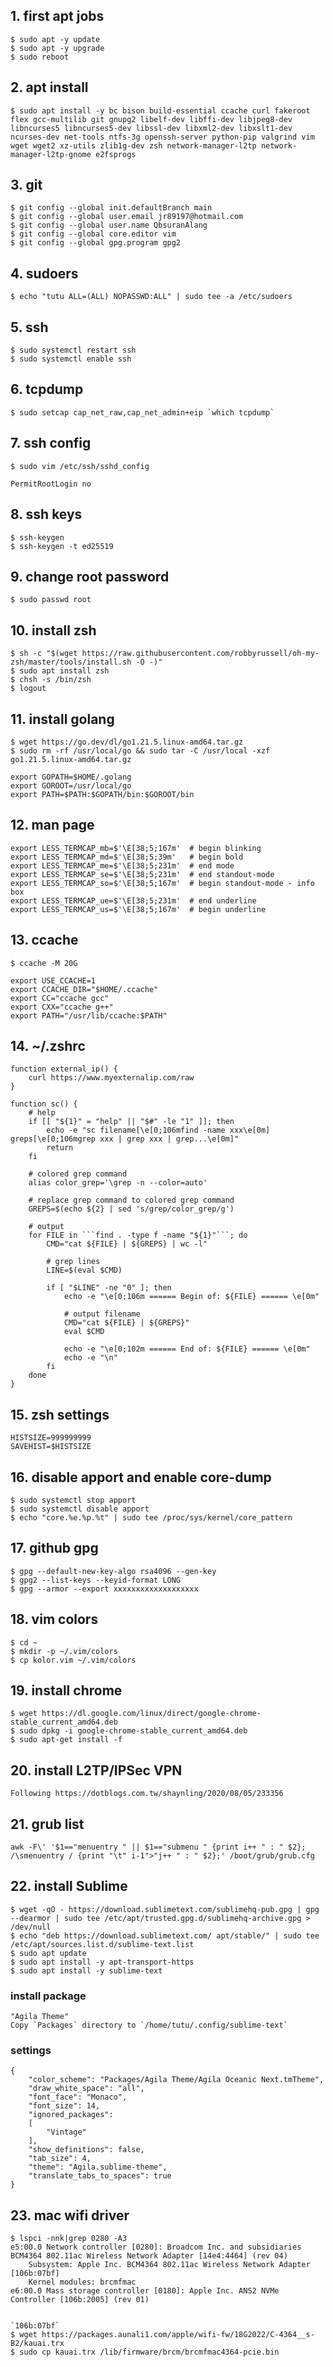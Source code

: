 <h2>1. first apt jobs</h2>

```
$ sudo apt -y update
$ sudo apt -y upgrade
$ sudo reboot
```

<h2>2. apt install</h2>

```
$ sudo apt install -y bc bison build-essential ccache curl fakeroot flex gcc-multilib git gnupg2 libelf-dev libffi-dev libjpeg8-dev libncurses5 libncurses5-dev libssl-dev libxml2-dev libxslt1-dev ncurses-dev net-tools ntfs-3g openssh-server python-pip valgrind vim wget wget2 xz-utils zlib1g-dev zsh network-manager-l2tp network-manager-l2tp-gnome e2fsprogs
```

<h2>3. git</h2>

```
$ git config --global init.defaultBranch main
$ git config --global user.email jr89197@hotmail.com
$ git config --global user.name QbsuranAlang
$ git config --global core.editor vim
$ git config --global gpg.program gpg2
```

<h2>4. sudoers</h2>

```
$ echo "tutu ALL=(ALL) NOPASSWD:ALL" | sudo tee -a /etc/sudoers
```

<h2>5. ssh</h2>

```
$ sudo systemctl restart ssh
$ sudo systemctl enable ssh
```

<h2>6. tcpdump</h2>

```
$ sudo setcap cap_net_raw,cap_net_admin+eip `which tcpdump`
```

<h2>7. ssh config</h2>

```
$ sudo vim /etc/ssh/sshd_config

PermitRootLogin no
```

<h2>8. ssh keys</h2>

```
$ ssh-keygen
$ ssh-keygen -t ed25519
```

<h2>9. change root password</h2>

```
$ sudo passwd root
```

<h2>10. install zsh</h2>

```
$ sh -c "$(wget https://raw.githubusercontent.com/robbyrussell/oh-my-zsh/master/tools/install.sh -O -)"
$ sudo apt install zsh
$ chsh -s /bin/zsh
$ logout
```

<h2>11. install golang</h2>

```
$ wget https://go.dev/dl/go1.21.5.linux-amd64.tar.gz
$ sudo rm -rf /usr/local/go && sudo tar -C /usr/local -xzf go1.21.5.linux-amd64.tar.gz

export GOPATH=$HOME/.golang
export GOROOT=/usr/local/go
export PATH=$PATH:$GOPATH/bin:$GOROOT/bin
```

<h2>12. man page</h2>

```
export LESS_TERMCAP_mb=$'\E[38;5;167m'  # begin blinking
export LESS_TERMCAP_md=$'\E[38;5;39m'   # begin bold
export LESS_TERMCAP_me=$'\E[38;5;231m'  # end mode
export LESS_TERMCAP_se=$'\E[38;5;231m'  # end standout-mode
export LESS_TERMCAP_so=$'\E[38;5;167m'  # begin standout-mode - info box
export LESS_TERMCAP_ue=$'\E[38;5;231m'  # end underline
export LESS_TERMCAP_us=$'\E[38;5;167m'  # begin underline
```

<h2>13. ccache</h2>

```
$ ccache -M 20G

export USE_CCACHE=1
export CCACHE_DIR="$HOME/.ccache"
export CC="ccache gcc"
export CXX="ccache g++"
export PATH="/usr/lib/ccache:$PATH"
```

<h2>14. ~/.zshrc</h2>

```
function external_ip() {
    curl https://www.myexternalip.com/raw
}

function sc() {
    # help
    if [[ "${1}" = "help" || "$#" -le "1" ]]; then
        echo -e "sc filename[\e[0;106mfind -name xxx\e[0m] greps[\e[0;106mgrep xxx | grep xxx | grep...\e[0m]"
        return
    fi

    # colored grep command
    alias color_grep='\grep -n --color=auto'

    # replace grep command to colored grep command
    GREPS=$(echo ${2} | sed 's/grep/color_grep/g')

    # output
    for FILE in ```find . -type f -name "${1}"```; do
        CMD="cat ${FILE} | ${GREPS} | wc -l"

        # grep lines
        LINE=$(eval $CMD)

        if [ "$LINE" -ne "0" ]; then
            echo -e "\e[0;106m ====== Begin of: ${FILE} ====== \e[0m"

            # output filename
            CMD="cat ${FILE} | ${GREPS}"
            eval $CMD

            echo -e "\e[0;102m ====== End of: ${FILE} ====== \e[0m"
            echo -e "\n"
        fi
    done
}
```

<h2>15. zsh settings</h2>

```
HISTSIZE=999999999
SAVEHIST=$HISTSIZE
```

<h2>16. disable apport and enable core-dump</h2>

```
$ sudo systemctl stop apport
$ sudo systemctl disable apport
$ echo "core.%e.%p.%t" | sudo tee /proc/sys/kernel/core_pattern
```

<h2>17. github gpg</h2>

```
$ gpg --default-new-key-algo rsa4096 --gen-key
$ gpg2 --list-keys --keyid-format LONG
$ gpg --armor --export xxxxxxxxxxxxxxxxxxx
```

<h2>18. vim colors</h2>

```
$ cd ~
$ mkdir -p ~/.vim/colors
$ cp kolor.vim ~/.vim/colors
```

<h2>19. install chrome</h2>

```
$ wget https://dl.google.com/linux/direct/google-chrome-stable_current_amd64.deb
$ sudo dpkg -i google-chrome-stable_current_amd64.deb
$ sudo apt-get install -f
```

<h2>20. install L2TP/IPSec VPN</h2>

```
Following https://dotblogs.com.tw/shaynling/2020/08/05/233356
```

<h2>21. grub list</h2>

```
awk -F\' '$1=="menuentry " || $1=="submenu " {print i++ " : " $2}; /\smenuentry / {print "\t" i-1">"j++ " : " $2};' /boot/grub/grub.cfg
```

<h2>22. install Sublime</h2>

```
$ wget -qO - https://download.sublimetext.com/sublimehq-pub.gpg | gpg --dearmor | sudo tee /etc/apt/trusted.gpg.d/sublimehq-archive.gpg > /dev/null
$ echo "deb https://download.sublimetext.com/ apt/stable/" | sudo tee /etc/apt/sources.list.d/sublime-text.list
$ sudo apt update
$ sudo apt install -y apt-transport-https
$ sudo apt install -y sublime-text
```

<h3>install package</h3>

```
"Agila Theme"
Copy `Packages` directory to `/home/tutu/.config/sublime-text`
```

<h3>settings</h3>

```
{
    "color_scheme": "Packages/Agila Theme/Agila Oceanic Next.tmTheme",
    "draw_white_space": "all",
    "font_face": "Monaco",
    "font_size": 14,
    "ignored_packages":
    [
        "Vintage"
    ],
    "show_definitions": false,
    "tab_size": 4,
    "theme": "Agila.sublime-theme",
    "translate_tabs_to_spaces": true
}
```

<h2>23. mac wifi driver</h2>

```
$ lspci -nnk|grep 0280 -A3
e5:00.0 Network controller [0280]: Broadcom Inc. and subsidiaries BCM4364 802.11ac Wireless Network Adapter [14e4:4464] (rev 04)
    Subsystem: Apple Inc. BCM4364 802.11ac Wireless Network Adapter [106b:07bf]
    Kernel modules: brcmfmac
e6:00.0 Mass storage controller [0180]: Apple Inc. ANS2 NVMe Controller [106b:2005] (rev 01)


`106b:07bf`
$ wget https://packages.aunali1.com/apple/wifi-fw/18G2022/C-4364__s-B2/kauai.trx
$ sudo cp kauai.trx /lib/firmware/brcm/brcmfmac4364-pcie.bin
```